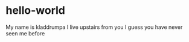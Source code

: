 # hello-world
My name is kladdrumpa
I live upstairs from you
I guess you have never seen me before 

